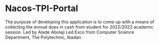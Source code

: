 # Nacos-TPI-Portal

The purpose of developing this application is to come up with a means of collecting the annual dues in cash from student for 2022/2023 academic session. 
Led by Alade Abolaji Led Exco from Computer Science Department, The Polytechnic, Ibadan. 

